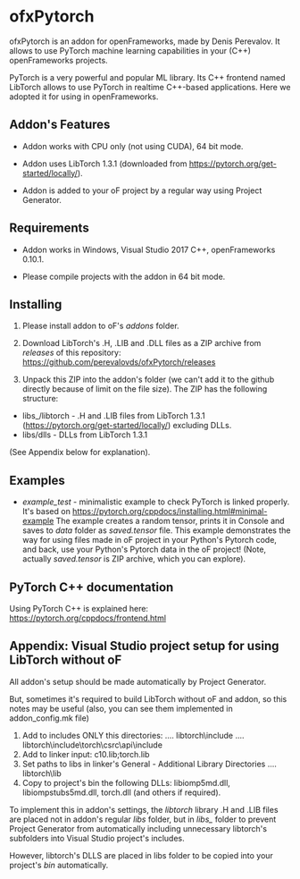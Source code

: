 # ofxPytorch

ofxPytorch is an addon for openFrameworks, made by Denis Perevalov.
It allows to use PyTorch machine learning capabilities in your (C++) openFrameworks projects. 

PyTorch is a very powerful and popular ML library. Its C++ frontend named LibTorch allows 
to use PyTorch in realtime C++-based applications. Here we adopted it for using in openFrameworks.

## Addon's Features

* Addon works with CPU only (not using CUDA), 64 bit mode.

* Addon uses LibTorch 1.3.1 (downloaded from https://pytorch.org/get-started/locally/).

* Addon is added to your oF project by a regular way using Project Generator.


## Requirements

* Addon works in Windows, Visual Studio 2017 C++, openFrameworks 0.10.1.

* Please compile projects with the addon in 64 bit mode.

## Installing

1. Please install addon to oF's *addons* folder.

2. Download LibTorch's .H, .LIB and .DLL files as a ZIP archive from *releases* of this repository: https://github.com/perevalovds/ofxPytorch/releases

3. Unpack this ZIP into the addon's folder (we can't add it to the github directly because of limit on the file size).
The ZIP has the following structure:
* libs_/libtorch - .H and .LIB files from LibTorch 1.3.1 (https://pytorch.org/get-started/locally/) excluding DLLs.
* libs/dlls - DLLs from LibTorch 1.3.1

(See Appendix below for explanation).



## Examples

* *example_test* - minimalistic example to check PyTorch is linked properly. 
It's based on https://pytorch.org/cppdocs/installing.html#minimal-example
The example creates a random tensor, prints it in Console and saves to *data* folder as *saved.tensor* file.
This example demonstrates the way for using files made in oF project in your Python's Pytorch code, 
and back, use your Python's Pytorch data in the oF project!
(Note, actually *saved.tensor* is ZIP archive, which you can explore).


## PyTorch C++ documentation 

Using PyTorch C++ is explained here: https://pytorch.org/cppdocs/frontend.html


## Appendix: Visual Studio project setup for using LibTorch without oF

All addon's setup should be made automatically by Project Generator.

But, sometimes it's required to build LibTorch without oF and addon, 
so this notes may be useful (also, you can see them implemented in addon_config.mk file)

1. Add to includes ONLY this directories: 
   .... libtorch\include
   .... libtorch\include\torch\csrc\api\include
2. Add to linker input:
     c10.lib;torch.lib    
3. Set paths to libs in linker's General - Additional Library Directories
   .... libtorch\lib
4. Copy to project's bin the following DLLs: libiomp5md.dll, libiompstubs5md.dll, torch.dll
(and others if required).

To implement this in addon's settings, the *libtorch* library .H and .LIB files
are placed not in addon's regular *libs* folder, 
but in *libs_* folder to prevent Project Generator from automatically including 
unnecessary libtorch's subfolders into Visual Studio project's includes.

However, libtorch's DLLS are placed in libs folder to be copied into your project's *bin* automatically.
